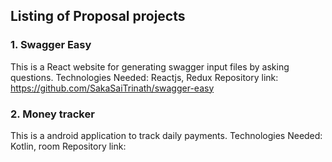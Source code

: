 ## Listing of Proposal projects

### 1. Swagger Easy

This is a React website for generating swagger input files by asking questions.
Technologies Needed: Reactjs, Redux
Repository link: https://github.com/SakaSaiTrinath/swagger-easy

### 2. Money tracker


This is a android application to track daily payments.
Technologies Needed: Kotlin, room
Repository link:

